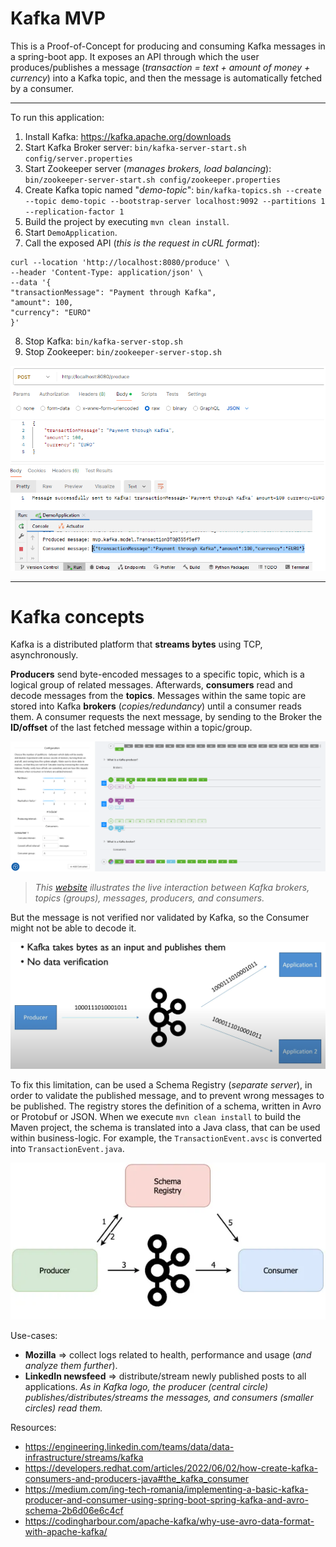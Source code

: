 # Kafka MVP
This is a Proof-of-Concept for producing and consuming Kafka messages in a spring-boot app. It exposes an API through which the user produces/publishes a message (_transaction = text + amount of money + currency_) into a Kafka topic, and then the message is automatically fetched by a consumer.

---

To run this application:
1) Install Kafka: https://kafka.apache.org/downloads
2) Start Kafka Broker server: `bin/kafka-server-start.sh config/server.properties`
3) Start Zookeeper server (_manages brokers, load balancing_): `bin/zookeeper-server-start.sh config/zookeeper.properties`
4) Create Kafka topic named "_demo-topic_": `bin/kafka-topics.sh --create --topic demo-topic --bootstrap-server localhost:9092 --partitions 1 --replication-factor 1`
5) Build the project by executing `mvn clean install`.
6) Start `DemoApplication`.
7) Call the exposed API (_this is the request in cURL format_):
```
curl --location 'http://localhost:8080/produce' \
--header 'Content-Type: application/json' \
--data '{
"transactionMessage": "Payment through Kafka",
"amount": 100,
"currency": "EURO"
}'
```
8) Stop Kafka: `bin/kafka-server-stop.sh` 
9) Stop Zookeeper: `bin/zookeeper-server-stop.sh`

![Kafka app runtime.png](Kafka%20app%20runtime.png)

---

# Kafka concepts

Kafka is a distributed platform that **streams bytes** using TCP, asynchronously.

**Producers** send byte-encoded messages to a specific topic, which is a logical group of related messages. Afterwards, **consumers** read and decode messages from the **topics**. Messages within the same topic are stored into Kafka **brokers** (_copies/redundancy_) until a consumer reads them. A consumer requests the next message, by sending to the Broker the **ID/offset** of the last fetched message within a topic/group.

![Kafka example.png](Kafka%20example.png)
> _This [website](https://softwaremill.com/kafka-visualisation/) illustrates the live interaction between Kafka brokers, topics (_groups_), messages, producers, and consumers._

But the message is not verified nor validated by Kafka, so the Consumer might not be able to decode it.

![Kafka serialization and deserialization.png](Kafka%20serialization%20and%20deserialization.png)

To fix this limitation, can be used a Schema Registry (_separate server_), in order to validate the published message, and to prevent wrong messages to be published. The registry stores the definition of a schema, written in Avro or Protobuf or JSON. When we execute `mvn clean install` to build the Maven project, the schema is translated into a Java class, that can be used within business-logic. For example, the `TransactionEvent.avsc` is converted into `TransactionEvent.java`.

![Kafka schema registry.png](Kafka%20schema%20registry.png)

Use-cases:
* **Mozilla** => collect logs related to health, performance and usage (_and analyze them further_).
* **LinkedIn newsfeed** => distribute/stream newly published posts to all applications. _As in Kafka logo, the producer (central circle) publishes/distributes/streams the messages, and consumers (smaller circles) read them._

Resources:
* https://engineering.linkedin.com/teams/data/data-infrastructure/streams/kafka
* https://developers.redhat.com/articles/2022/06/02/how-create-kafka-consumers-and-producers-java#the_kafka_consumer
* https://medium.com/ing-tech-romania/implementing-a-basic-kafka-producer-and-consumer-using-spring-boot-spring-kafka-and-avro-schema-2b6d06e6c4cf
* https://codingharbour.com/apache-kafka/why-use-avro-data-format-with-apache-kafka/